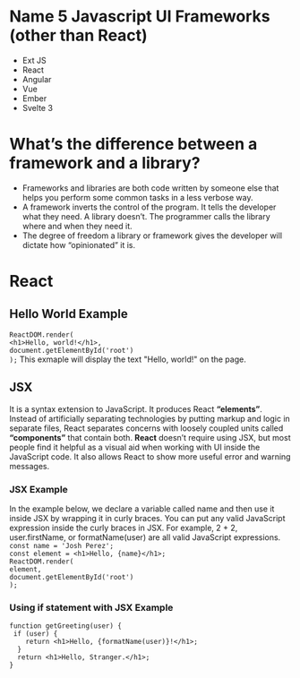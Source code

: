 
# Name 5 Javascript UI Frameworks (other than React)
- Ext JS 
- React
- Angular
- Vue
- Ember
- Svelte 3  

# What’s the difference between a framework and a library?
- Frameworks and libraries are both code written by someone else that helps you perform some common tasks in a less verbose way.
- A framework inverts the control of the program. It tells the developer what they need. A library doesn’t. The programmer calls the library where and when they need it.
- The degree of freedom a library or framework gives the developer will dictate how “opinionated” it is.  

# React
## Hello World Example
`ReactDOM.render(`  
    `<h1>Hello, world!</h1>,`  
    `document.getElementById('root')`  
`);` 
This exmaple will display the text "Hello, world!" on the page.

## JSX
It is a syntax extension to JavaScript. It produces React **“elements”**. Instead of artificially separating technologies by putting markup and logic in separate files, React separates concerns with loosely coupled units called **“components”** that contain both. **React** doesn’t require using JSX, but most people find it helpful as a visual aid when working with UI inside the JavaScript code. It also allows React to show more useful error and warning messages.  

### JSX Example
In the example below, we declare a variable called name and then use it inside JSX by wrapping it in curly braces. You can put any valid JavaScript expression inside the curly braces in JSX. For example, 2 + 2, user.firstName, or formatName(user) are all valid JavaScript expressions.  
`const name = 'Josh Perez';`  
`const element = <h1>Hello, {name}</h1>;`  
`ReactDOM.render(`  
`element,`  
`document.getElementById('root')`  
`);`  

### Using if statement with JSX Example
`function getGreeting(user) {`  
` if (user) {`  
`    return <h1>Hello, {formatName(user)}!</h1>;`  
`  }`  
`  return <h1>Hello, Stranger.</h1>;`  
`}`

